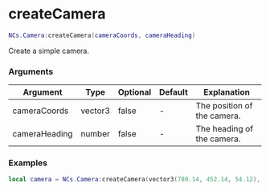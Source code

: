 # createCamera

```lua
NCs.Camera:createCamera(cameraCoords, cameraHeading)
```
Create a simple camera.

### Arguments
| Argument      | Type    | Optional | Default | Explanation                 |
|---------------|---------|----------|---------|-----------------------------|
| cameraCoords  | vector3 | false    | -       | The position of the camera. |    
| cameraHeading | number  | false    | -       | The heading of the camera.  |

### Examples
```lua
local camera = NCs.Camera:createCamera(vector3(780.14, 452.14, 54.12), 180.0)
```